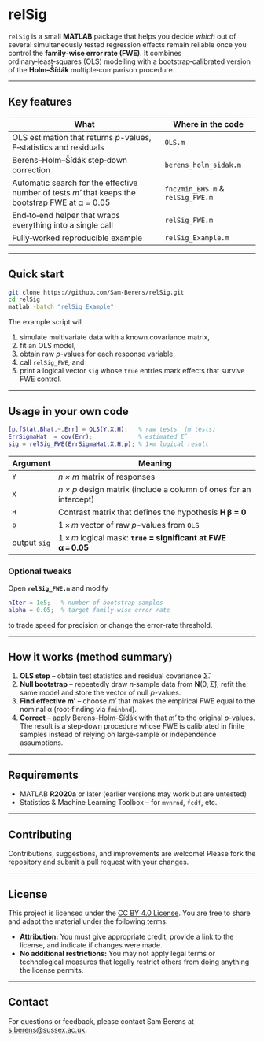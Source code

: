 # relSig

`relSig` is a small **MATLAB** package that helps you decide *which* out of several simultaneously tested regression effects remain reliable once you control the **family‑wise error rate (FWE)**. It combines ordinary‑least‑squares (OLS) modelling with a bootstrap‑calibrated version of the **Holm–Šídák** multiple‑comparison procedure.

---

## Key features

| What | Where in the code |
|------|-------------------|
| OLS estimation that returns *p*-values, F‑statistics and residuals | `OLS.m` |
| Berens–Holm–Šídák step‑down correction | `berens_holm_sidak.m` |
| Automatic search for the effective number of tests *m′* that keeps the bootstrap FWE at α&nbsp;=&nbsp;0.05 | `fnc2min_BHS.m` & `relSig_FWE.m` |
| End‑to‑end helper that wraps everything into a single call | `relSig_FWE.m` |
| Fully‑worked reproducible example | `relSig_Example.m` |

---

## Quick start

```bash
git clone https://github.com/Sam-Berens/relSig.git
cd relSig
matlab -batch "relSig_Example"
```

The example script will

1. simulate multivariate data with a known covariance matrix,  
2. fit an OLS model,  
3. obtain raw *p*-values for each response variable,  
4. call `relSig_FWE`, and  
5. print a logical vector `sig` whose `true` entries mark effects that survive FWE control.

---

## Usage in your own code
```matlab
[p,fStat,Bhat,~,Err] = OLS(Y,X,H);   % raw tests  (m tests)
ErrSigmaHat  = cov(Err);             % estimated Σ̂
sig = relSig_FWE(ErrSigmaHat,X,H,p); % 1×m logical result
```
| Argument | Meaning |
|----------|---------|
| `Y` | *n × m* matrix of responses |
| `X` | *n × p* design matrix (include a column of ones for an intercept) |
| `H` | Contrast matrix that defines the hypothesis **H β&nbsp;=&nbsp;0** |
| `p` | 1 × *m* vector of raw *p*-values from `OLS` |
| output `sig` | 1 × *m* logical mask: **`true` = significant at FWE α = 0.05** |

### Optional tweaks

Open **`relSig_FWE.m`** and modify
```matlab
nIter = 1e5;   % number of bootstrap samples
alpha = 0.05;  % target family‑wise error rate
```
to trade speed for precision or change the error‑rate threshold.

---

## How it works (method summary)

1. **OLS step** – obtain test statistics and residual covariance Σ̂.  
2. **Null bootstrap** – repeatedly draw *n*‑sample data from **N**(0, Σ̂), refit the same model and store the vector of null *p*-values.  
3. **Find effective m′** – choose *m′* that makes the empirical FWE equal to the nominal α (root‑finding via `fminbnd`).  
4. **Correct** – apply Berens–Holm–Šídák with that *m′* to the original *p*-values.
The result is a step‑down procedure whose FWE is calibrated in finite samples instead of relying on large‑sample or independence assumptions.

---

## Requirements

* MATLAB **R2020a** or later (earlier versions may work but are untested)  
* Statistics & Machine Learning Toolbox – for `mvnrnd`, `fcdf`, etc.

---

## Contributing

Contributions, suggestions, and improvements are welcome! Please fork the repository and submit a pull request with your changes.

---

## License

This project is licensed under the [CC BY 4.0 License](https://creativecommons.org/licenses/by/4.0/legalcode.en).
You are free to share and adapt the material under the following terms:
- **Attribution:** You must give appropriate credit, provide a link to the license, and indicate if changes were made.
- **No additional restrictions:** You may not apply legal terms or technological measures that legally restrict others from doing anything the license permits.

---

## Contact
For questions or feedback, please contact Sam Berens at [s.berens@sussex.ac.uk](mailto:s.berens@sussex.ac.uk).
